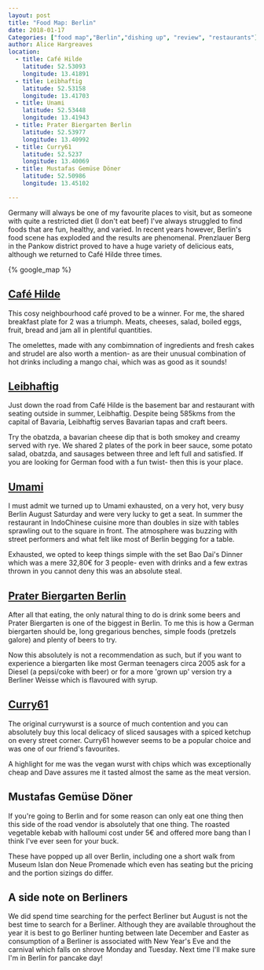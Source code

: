 ```yaml
---
layout: post
title: "Food Map: Berlin"
date: 2018-01-17 
Categories: ["food map","Berlin","dishing up", "review", "restaurants"]
author: Alice Hargreaves
location:
  - title: Café Hilde
    latitude: 52.53093
    longitude: 13.41891
  - title: Leibhaftig
    latitude: 52.53158
    longitude: 13.41703
  - title: Unami
    latitude: 52.53448
    longitude: 13.41943
  - title: Prater Biergarten Berlin
    latitude: 52.53977
    longitude: 13.40992
  - title: Curry61
    latitude: 52.5237
    longitude: 13.40069
  - title: Mustafas Gemüse Döner
    latitude: 52.50986
    longitude: 13.45102

---
```

Germany will always be one of my favourite places to visit, but as someone with quite a restricted diet (I don't eat beef) I've always struggled to find foods that are fun, healthy, and varied. In recent years however, Berlin's food scene has exploded and the results are phenomenal. Prenzlauer Berg in the Pankow district proved to have a huge variety of delicious eats, although we returned to Café Hilde three times. 

{% google_map %}

[Café Hilde](http://hilde-berlin.com/)
----------

This cosy neighbourhood café proved to be a winner. For me, the shared breakfast plate for 2 was a triumph. Meats, cheeses, salad, boiled eggs, fruit, bread and jam all in plentiful quantities. 

The omelettes, made with any combimnation of ingredients and fresh cakes and strudel are also worth a mention- as are their unusual combination of hot drinks including a mango chai, which was as good as it sounds!


[Leibhaftig](www.leibhaftig.com)
----------

Just down the road from Café Hilde is the basement bar and restaurant with seating outside in summer, Leibhaftig. Despite being 585kms from the capital of Bavaria, Leibhaftig serves Bavarian tapas and craft beers. 

Try the obatzda, a bavarian cheese dip that is both smokey and creamy served with rye. We shared 2 plates of the pork in beer sauce, some potato salad, obatzda, and sausages between three and left full and satisfied. If you are looking for German food with a fun twist- then this is your place.


[Umami](http://pberg.umami-restaurant.de/#/)
------

I must admit we turned up to Umami exhausted, on a very hot, very busy Berlin August Saturday and were very lucky to get a seat. In summer the restaurant in IndoChinese cuisine more than doubles in size with tables sprawling out to the square in front. The atmosphere was buzzing with street performers and what felt like most of Berlin begging for a table. 

Exhausted, we opted to keep things simple with the set Bao Dai's Dinner which was a mere 32,80€ for 3 people- even with drinks and a few extras thrown in you cannot deny this was an absolute steal. 


[Prater Biergarten Berlin](www.prater-biergarten.de)
--------------------------

After all that eating, the only natural thing to do is drink some beers and Prater Biergarten is one of the biggest in Berlin. To me this is how a German biergarten should be, long gregarious benches, simple foods (pretzels galore) and plenty of beers to try. 

Now this absolutely is not a recommendation as such, but if you want to experience a biergarten like most German teenagers circa 2005 ask for a Diesel (a pepsi/coke with beer) or for a more 'grown up' version try a Berliner Weisse which is flavoured with syrup.


[Curry61](http://www.curry61.de/)
---------

The original currywurst is a source of much contention and you can absolutely buy this local delicacy of sliced sausages with a spiced ketchup on every street corner. Curry61 however seems to be a popular choice and was one of our friend's favourites.

A highlight for me was the vegan wurst with chips which was exceptionally cheap and Dave assures me it tasted almost the same as the meat version. 


Mustafas Gemüse Döner
----------------------

If you're going to Berlin and for some reason can only eat one thing then this side of the road vendor is absolutely that one thing. The roasted vegetable kebab with halloumi cost under 5€ and offered more bang than I think I've ever seen for your buck. 

These have popped up all over Berlin, including one a short walk from Museum Islan don Neue Promenade which even has seating but the pricing and the portion sizings do differ.


A side note on Berliners
-------------------------

We did spend time searching for the perfect Berliner but August is not the best time to search for a Berliner. Although they are available throughout the year it is best to go Berliner hunting between late December and Easter as consumption of a Berliner is associated with New Year's Eve and the carnival which falls on shrove Monday and Tuesday. Next time I'll make sure I'm in Berlin for pancake day!

